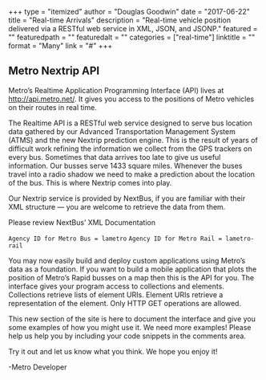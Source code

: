 +++
type = "itemized"
author = "Douglas Goodwin"
date = "2017-06-22"
title = "Real-time Arrivals"
description = "Real-time vehicle position delivered via a RESTful web service in XML, JSON, and JSONP."
featured = ""
featuredpath = ""
featuredalt = ""
categories = ["real-time"]
linktitle = ""
format = "Many"
link = "#"
+++

## Metro Nextrip API

Metro’s Realtime Application Programming Interface (API) lives at http://api.metro.net/. It gives you access to the positions of Metro vehicles on their routes in real time.

The Realtime API is a RESTful web service designed to serve bus location data gathered by our Advanced Transportation Management System (ATMS) and the new Nextrip prediction engine. This is the result of years of difficult work refining the information we collect from the GPS trackers on every bus. Sometimes that data arrives too late to give us useful information. Our busses serve 1433 square miles. Whenever the buses travel into a radio shadow we need to make a prediction about the location of the bus. This is where Nextrip comes into play.

Our Nextrip service is provided by NextBus, if you are familiar with their XML structure — you are welcome to retrieve the data from them.

Please review NextBus’ XML Documentation

`Agency ID for Metro Bus = lametro`
`Agency ID for Metro Rail = lametro-rail`

You may now easily build and deploy custom applications using Metro’s data as a foundation. If you want to build a mobile application that plots the position of Metro’s Rapid busses on a map then this is the API for you. The interface gives your program access to collections and elements. Collections retrieve lists of element URIs. Element URIs retrieve a representation of the element. Only HTTP GET operations are allowed.

This new section of the site is here to document the interface and give you some examples of how you might use it. We need more examples! Please help us help you by including your code snippets in the comments area.

Try it out and let us know what you think. We hope you enjoy it!

-Metro Developer